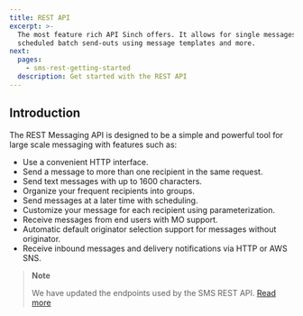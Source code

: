 ```yaml
---
title: REST API
excerpt: >-
  The most feature rich API Sinch offers. It allows for single messages,
  scheduled batch send-outs using message templates and more.
next:
  pages:
    - sms-rest-getting-started
  description: Get started with the REST API
---
```

## Introduction

The REST Messaging API is designed to be a simple and powerful tool for large scale messaging with features such as:

 - Use a convenient HTTP interface.
 - Send a message to more than one recipient in the same request.
 - Send text messages with up to 1600 characters.
 - Organize your frequent recipients into groups.
 - Send messages at a later time with scheduling.
 - Customize your message for each recipient using parameterization.
 - Receive messages from end users with MO support.
 - Automatic default originator selection support for messages without originator.
 - Receive inbound messages and delivery notifications via HTTP or AWS SNS.

> **Note**
>
> We have updated the endpoints used by the SMS REST API. [Read more](doc:sms-rest-getting-started#section-base-url)
